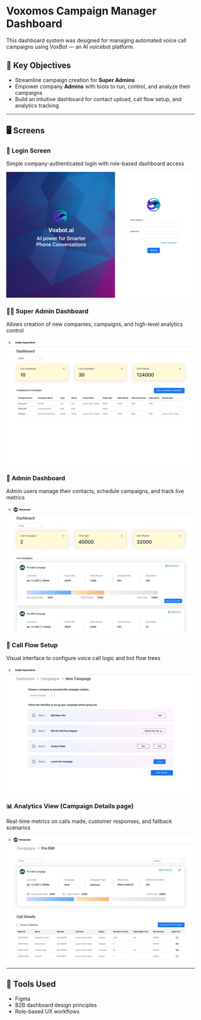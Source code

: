# Voxomos Campaign Manager Dashboard

This dashboard system was designed for managing automated voice call campaigns using VoxBot — an AI voicebot platform.

## 🧩 Key Objectives
- Streamline campaign creation for **Super Admins**
- Empower company **Admins** with tools to run, control, and analyze their campaigns
- Build an intuitive dashboard for contact upload, call flow setup, and analytics tracking

---

## 🖥️ Screens

### 🔐 Login Screen
Simple company-authenticated login with role-based dashboard access

![Login](Images%20file/Superadmin%20login%20page.png)

### 🧑‍💼 Super Admin Dashboard
Allows creation of new companies, campaigns, and high-level analytics control

![Super Admin](Images%20file/Superadmin%20Dashboard%20home%20page.png)

### 👥 Admin Dashboard
Admin users manage their contacts, schedule campaigns, and track live metrics

![Admin](Images%20file/Admin%20Dashbaord.png)

### 🔁 Call Flow Setup
Visual interface to configure voice call logic and bot flow trees

![Call Flow](Images%20file/Campaign%20creation%20flow%20start.png)

### 📊 Analytics View (Campaign Details page)
Real-time metrics on calls made, customer responses, and fallback scenarios

![Analytics](Images%20file/Campaign%20Details%20page.png)

---

## 🚀 Tools Used
- Figma
- B2B dashboard design principles
- Role-based UX workflows
